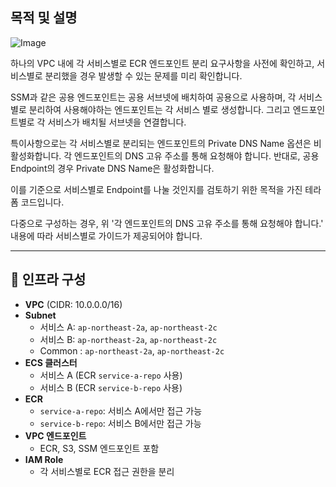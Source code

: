 ## 목적 및 설명

![Image](https://github.com/user-attachments/assets/7a1e0367-739b-4078-af81-dc299ea31658)

하나의 VPC 내에 
각 서비스별로 ECR 엔드포인트 분리 요구사항을 
사전에 확인하고, 서비스별로 분리했을 경우 발생할 수 있는 문제를 미리 확인합니다.

SSM과 같은 공용 엔드포인트는 공용 서브넷에 배치하여 공용으로 사용하며,
각 서비스 별로 분리하여 사용해야하는 엔드포인트는 각 서비스 별로 생성합니다.
그리고 엔드포인트별로 각 서비스가 배치될 서브넷을 연결합니다. 

특이사항으로는 각 서비스별로 분리되는 엔드포인트의 Private DNS Name 옵션은 비활성화합니다.
각 엔드포인트의 DNS 고유 주소를 통해 요청해야 합니다.
반대로, 공용 Endpoint의 경우 Private DNS Name은 활성화합니다.

이를 기준으로 서비스별로 Endpoint를 나눌 것인지를 검토하기 위한 목적을 가진 테라폼 코드입니다.

다중으로 구성하는 경우, 위 '각 엔드포인트의 DNS 고유 주소를 통해 요청해야 합니다.' 내용에 따라 서비스별로 가이드가 제공되어야 합니다.


---

## 🔧 인프라 구성
- **VPC** (CIDR: 10.0.0.0/16)
- **Subnet**
  - 서비스 A: `ap-northeast-2a`, `ap-northeast-2c`
  - 서비스 B: `ap-northeast-2a`, `ap-northeast-2c`
  - Common : `ap-northeast-2a`, `ap-northeast-2c`
- **ECS 클러스터**
  - 서비스 A (ECR `service-a-repo` 사용)
  - 서비스 B (ECR `service-b-repo` 사용)
- **ECR**
  - `service-a-repo`: 서비스 A에서만 접근 가능
  - `service-b-repo`: 서비스 B에서만 접근 가능
- **VPC 엔드포인트**
  - ECR, S3, SSM 엔드포인트 포함
- **IAM Role**
  - 각 서비스별로 ECR 접근 권한을 분리